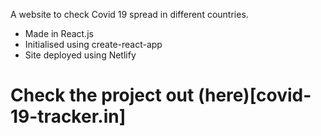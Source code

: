  A website to check Covid 19 spread in different countries.

- Made in React.js
- Initialised using create-react-app
- Site deployed using Netlify

# Check the project out (here)[covid-19-tracker.in]

